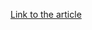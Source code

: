 [Link to the article](https://www.cert.se/2024/10/kritiska-sarbarheter-i-ivanti-connect-secure-och-policy-secure.html)

